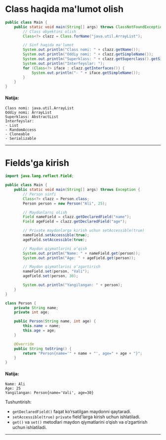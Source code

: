 # Class haqida ma'lumot olish
```java
public class Main {
    public static void main(String[] args) throws ClassNotFoundException {
        // Class obyektini olish
        Class<?> clazz = Class.forName("java.util.ArrayList");

        // Sinf haqida ma'lumot
        System.out.println("Class nomi: " + clazz.getName());
        System.out.println("Oddiy nomi: " + clazz.getSimpleName());
        System.out.println("Superklass: " + clazz.getSuperclass().getSimpleName());
        System.out.println("Interfeyslar: ");
        for (Class<?> iface : clazz.getInterfaces()) {
            System.out.println("- " + iface.getSimpleName());
        }
    }
}
```
#### Natija:
```text
Class nomi: java.util.ArrayList
Oddiy nomi: ArrayList
Superklass: AbstractList
Interfeyslar: 
- List
- RandomAccess
- Cloneable
- Serializable
```
---
# Fields'ga kirish
```java
import java.lang.reflect.Field;

public class Main {
    public static void main(String[] args) throws Exception {
        // Person sinfi
        Class<?> clazz = Person.class;
        Person person = new Person("Ali", 25);

        // Maydonlarni olish
        Field nameField = clazz.getDeclaredField("name");
        Field ageField = clazz.getDeclaredField("age");

        // Private maydonlarga kirish uchun setAccessible(true)
        nameField.setAccessible(true);
        ageField.setAccessible(true);

        // Maydon qiymatlarini o‘qish
        System.out.println("Name: " + nameField.get(person));
        System.out.println("Age: " + ageField.get(person));

        // Maydon qiymatlarini o‘zgartirish
        nameField.set(person, "Vali");
        ageField.set(person, 30);

        System.out.println("Yangilangan: " + person);
    }
}

class Person {
    private String name;
    private int age;

    public Person(String name, int age) {
        this.name = name;
        this.age = age;
    }

    @Override
    public String toString() {
        return "Person{name='" + name + "', age=" + age + "}";
    }
}
```
#### Natija:
```text
Name: Ali
Age: 25
Yangilangan: Person{name='Vali', age=30}
```
Tushuntirish:
- `getDeclaredField()` faqat ko‘rsatilgan maydonni qaytaradi.
- `setAccessible(true)` `private` field'larga kirish uchun ishlatiladi.
- `get()` va `set()` metodlari maydon qiymatlarini o‘qish va o‘zgartirish uchun ishlatiladi.
---
